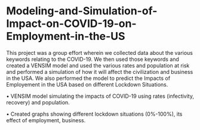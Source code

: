 # Modeling-and-Simulation-of-Impact-on-COVID-19-on-Employment-in-the-US

This project was a group effort wherein we collected data about the various keywords relating to the COVID-19. We then used those keywords and created a VENSIM model and used the various rates and population at risk and performed a simulation of how it will affect the civilization and business in the USA. We also performed the model to predict the Impacts of Employement in the USA based on different Lockdown Situations.

• VENSIM model simulating the impacts of COVID-19 using rates (infectivity, recovery) and population.

• Created graphs showing different lockdown situations (0%-100%), its effect of employment, business.
